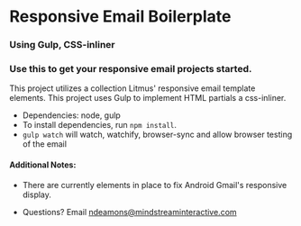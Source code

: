 # Responsive Email Boilerplate

### Using Gulp, CSS-inliner

### Use this to get your responsive email projects started. 
This project utilizes a collection Litmus' responsive email template elements. 
This project uses Gulp to implement HTML partials a css-inliner.

* Dependencies: node, gulp
* To install dependencies, run `npm install`.
* `gulp watch` will watch, watchify, browser-sync and allow browser testing of the email

#### Additional Notes:

* There are currently elements in place to fix Android Gmail's responsive display.

* Questions? Email ndeamons@mindstreaminteractive.com

